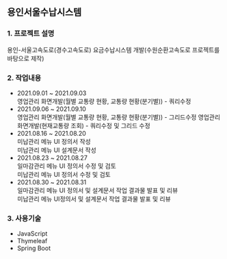 ## 용인서울수납시스템
### 1. 프로젝트 설명
용인-서울고속도로(경수고속도로) 요금수납시스템 개발(수원순환고속도로 프로젝트를 바탕으로 제작)
### 2. 작업내용
 - 2021.09.01 ~ 2021.09.03   
 영업관리 화면개발(월별 교통량 현황, 교통량 현황(분기별)) - 쿼리수정
 - 2021.09.06 ~ 2021.09.10   
 영업관리 화면개발(월별 교통량 현황, 교통량 현황(분기별)) - 그리드수정
 영업관리 화면개발(현재교통량 조회) - 쿼리수정 및 그리드 수정
 - 2021.08.16 ~ 2021.08.20   
 미납관리 메뉴 UI 정의서 작성    
 미납관리 메뉴 UI 설계문서 작성      
 - 2021.08.23 ~ 2021.08.27   
 일마감관리 메뉴 UI 정의서 수정 및 검토    
 미납관리 메뉴 UI 정의서 수정 및 검토      
 - 2021.08.30 ~ 2021.08.31   
 일마감관리 메뉴 UI 정의서 및 설계문서 작업 결과물 발표 및 리뷰   
 미납관리 메뉴 UI정의서 및 설계문서 작업 결과물 발표 및 리뷰   
### 3. 사용기술   
 - JavaScript
 - Thymeleaf
 - Spring Boot
